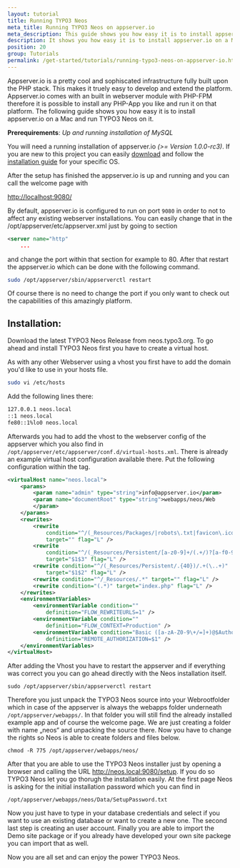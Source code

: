 ```yaml
---
layout: tutorial
title: Running TYPO3 Neos
meta_title: Running TYPO3 Neos on appserver.io
meta_description: This guide shows you how easy it is to install appserver.io on a Mac and run TYPO3 Neos on the most powerful PHP infrastructure on the planet.
description: It shows you how easy it is to install appserver.io on a Mac and run TYPO3 Neos on it.
position: 20
group: Tutorials
permalink: /get-started/tutorials/running-typo3-neos-on-appserver-io.html
---
```



Appserver.io is a pretty cool and sophiscated infrastructure fully built upon the PHP stack. This makes it truely easy
to develop and extend the platform. Appserver.io comes with an built in webserver module with PHP-FPM therefore it is
possible to install any PHP-App you like and run it on that platform. The following guide shows you how easy it is to
install appserver.io on a Mac and run TYPO3 Neos on it.


**Prerequirements**: *Up and running installation of MySQL*

You will need a running installation of appserver.io *(>= Version 1.0.0-rc3)*. If you are new to this
project you can easily [download](<{{ "/get-started/downloads.html" | prepend: site.baseurl }}>) and follow the
[installation guide](<{{ "/get-started/documentation/installation.html" | prepend: site.baseurl }}>) for your specific OS.

After the setup has finished the appserver.io is up and running and you can call the welcome page with

[http://localhost:9080/](<http://localhost:9080/>)

By default, appserver.io is configured to run on port `9080` in order to not to affect any existing webserver installations.
You can easily change that in the /opt/appserver/etc/appserver.xml just by going to section

```xml
<server name="http"
	...
```

and change the port within that section for example to 80. After that restart the appserver.io which can be
done with the following command.

```bash
sudo /opt/appserver/sbin/appserverctl restart
```

Of course there is no need to change the port if you only want to check out the capabilities of this amazingly platform.




## Installation:

Download the latest TYPO3 Neos Release from neos.typo3.org. To go ahead and install TYPO3 Neos first you have to create a virtual host.

As with any other Webserver using a vhost you first have to add the domain you'd like to use in your hosts file.

```bash
sudo vi /etc/hosts
```

Add the following lines there:

```bash
127.0.0.1 neos.local
::1 neos.local
fe80::1%lo0 neos.local
```

Afterwards you had to add the vhost to the webserver config of the appserver which you also find in
`/opt/appserver/etc/appserver/conf.d/virtual-hosts.xml`. There is already an example virtual host configuration
available there. Put the following configuration within the <virtualHosts> tag.

```xml
<virtualHost name="neos.local">
    <params>
        <param name="admin" type="string">info@appserver.io</param>
        <param name="documentRoot" type="string">webapps/neos/Web
        </param>
    </params>
    <rewrites>
        <rewrite
            condition="^/(_Resources/Packages/|robots\.txt|favicon\.ico){OR}-d{OR}-f{OR}-l"
            target="" flag="L" />
        <rewrite
            condition="^/(_Resources/Persistent/[a-z0-9]+/(.+/)?[a-f0-9]{40})/.+(\..+)"
            target="$1$3" flag="L" />
        <rewrite condition="^/(_Resources/Persistent/.{40})/.+(\..+)"
            target="$1$2" flag="L" />
        <rewrite condition="^/_Resources/.*" target="" flag="L" />
        <rewrite condition="(.*)" target="index.php" flag="L" />
    </rewrites>
    <environmentVariables>
        <environmentVariable condition=""
            definition="FLOW_REWRITEURLS=1" />
        <environmentVariable condition=""
            definition="FLOW_CONTEXT=Production" />
        <environmentVariable condition="Basic ([a-zA-Z0-9\+/=]+)@$Authorization"
            definition="REMOTE_AUTHORIZATION=$1" />
    </environmentVariables>
</virtualHost>
```

After adding the Vhost you have to restart the appserver and if everything was correct you you can go ahead directly
with the Neos installation itself.

`sudo /opt/appserver/sbin/appserverctl restart`

Therefore you just unpack the TYPO3 Neos source into your Webrootfolder which in case of the appserver is always the
webapps folder underneath `/opt/appserver/webapps/`. In that folder you will still find the already installed example app
and of course the welcome page. We are just creating a folder with name „neos“ and unpacking the source there.
Now you have to change the rights so Neos is able to create folders and files below.

`chmod -R 775 /opt/appserver/webapps/neos/`

After that you are able to use the TYPO3 Neos installer just by opening a browser and calling the URL
http://neos.local:9080/setup. If you do so TYPO3 Neos let you go thorugh the installation easily. At the first page
Neos is asking for the initial installation password which you can find in

`/opt/appserver/webapps/neos/Data/SetupPassword.txt`

Now you just have to type in your database credentials and select if you want to use an existing database or want to
create a new one. The second last step is creating an user account. Finally you are able to import the Demo site
package or if you already have developed your own site packege you can import that as well.

Now you are all set and can enjoy the power TYPO3 Neos.
